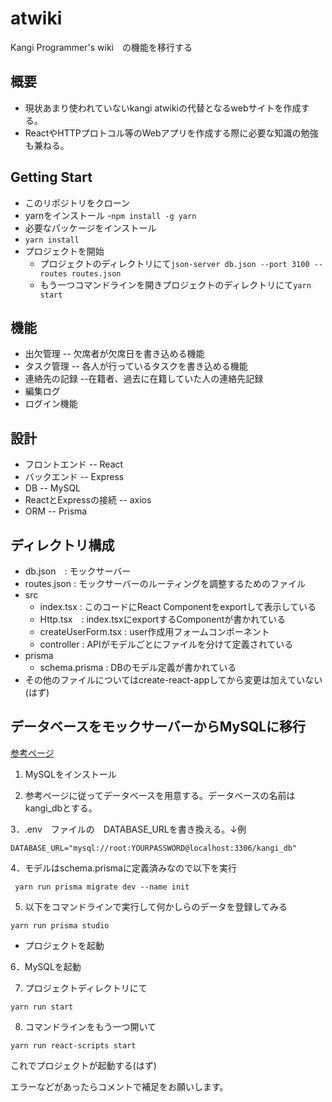 # atwiki
Kangi Programmer's wiki　の機能を移行する
## 概要
- 現状あまり使われていないkangi atwikiの代替となるwebサイトを作成する。
- ReactやHTTPプロトコル等のWebアプリを作成する際に必要な知識の勉強も兼ねる。
## Getting Start
- このリポジトリをクローン
- yarnをインストール
-`npm install -g yarn`
- 必要なパッケージをインストール
- `yarn install`
- プロジェクトを開始
  - プロジェクトのディレクトリにて`json-server db.json --port 3100 --routes routes.json`
  - もう一つコマンドラインを開きプロジェクトのディレクトリにて`yarn start`
## 機能
- 出欠管理
-- 欠席者が欠席日を書き込める機能
- タスク管理
-- 各人が行っているタスクを書き込める機能
- 連絡先の記録
--在籍者、過去に在籍していた人の連絡先記録
- 編集ログ
- ログイン機能
## 設計
- フロントエンド
-- React
- バックエンド
-- Express
- DB
-- MySQL
- ReactとExpressの接続
-- axios
- ORM
-- Prisma
## ディレクトリ構成
- db.json　: モックサーバー                   
- routes.json : モックサーバーのルーティングを調整するためのファイル
- src
  - index.tsx : このコードにReact Componentをexportして表示している
  - Http.tsx　: index.tsxにexportするComponentが書かれている
  - createUserForm.tsx : user作成用フォームコンポーネント
  - controller : APIがモデルごとにファイルを分けて定義されている
- prisma
  - schema.prisma : DBのモデル定義が書かれている
- その他のファイルについてはcreate-react-appしてから変更は加えていない(はず)
## データベースをモックサーバーからMySQLに移行
[参考ページ](https://numb86-tech.hatenablog.com/entry/2022/03/26/180052)
1. MySQLをインストール

2. 参考ページに従ってデータベースを用意する。データベースの名前はkangi_dbとする。

3．.env　ファイルの　DATABASE_URLを書き換える。↓例
~~~.env
DATABASE_URL="mysql://root:YOURPASSWORD@localhost:3306/kangi_db"
~~~

4．モデルはschema.prismaに定義済みなので以下を実行
~~~
 yarn run prisma migrate dev --name init
~~~

5. 以下をコマンドラインで実行して何かしらのデータを登録してみる
~~~
yarn run prisma studio
~~~
- プロジェクトを起動

6．MySQLを起動

7. プロジェクトディレクトリにて　
~~~
yarn run start
~~~
8. コマンドラインをもう一つ開いて
~~~
yarn run react-scripts start
~~~
これでプロジェクトが起動する(はず)

エラーなどがあったらコメントで補足をお願いします。

